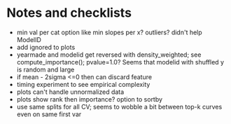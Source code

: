 # Notes and checklists

* min val per cat option like min slopes per x? outliers? didn't help ModelID
* add ignored to plots
* yearmade and modelid get reversed with density_weighted; see compute_importance(); pvalue=1.0?
  Seems that modelid with shuffled y is random and large
* if mean - 2sigma <=0 then can discard feature
* timing experiment to see empirical complexity
* plots can't handle unnormalized data
* plots show rank then importance? option to sortby
* use same splits for all CV; seems to wobble a bit between top-k curves even on same first var
